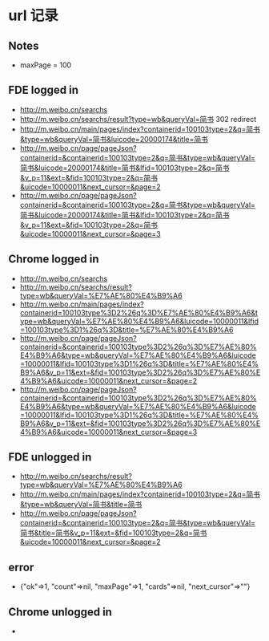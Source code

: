 # url 记录
## Notes
* maxPage = 100


## FDE logged in
* http://m.weibo.cn/searchs
* http://m.weibo.cn/searchs/result?type=wb&queryVal=简书  302 redirect
* http://m.weibo.cn/main/pages/index?containerid=100103type=2&q=简书&type=wb&queryVal=简书&luicode=20000174&title=简书
* http://m.weibo.cn/page/pageJson?containerid=&containerid=100103type=2&q=简书&type=wb&queryVal=简书&luicode=20000174&title=简书&lfid=100103type=2&q=简书&v_p=11&ext=&fid=100103type=2&q=简书&uicode=10000011&next_cursor=&page=2
* http://m.weibo.cn/page/pageJson?containerid=&containerid=100103type=2&q=简书&type=wb&queryVal=简书&luicode=20000174&title=简书&lfid=100103type=2&q=简书&v_p=11&ext=&fid=100103type=2&q=简书&uicode=10000011&next_cursor=&page=3

## Chrome logged in
* http://m.weibo.cn/searchs
* http://m.weibo.cn/searchs/result?type=wb&queryVal=%E7%AE%80%E4%B9%A6
* http://m.weibo.cn/main/pages/index?containerid=100103type%3D2%26q%3D%E7%AE%80%E4%B9%A6&type=wb&queryVal=%E7%AE%80%E4%B9%A6&luicode=10000011&lfid=100103type%3D1%26q%3D&title=%E7%AE%80%E4%B9%A6
* http://m.weibo.cn/page/pageJson?containerid=&containerid=100103type%3D2%26q%3D%E7%AE%80%E4%B9%A6&type=wb&queryVal=%E7%AE%80%E4%B9%A6&luicode=10000011&lfid=100103type%3D1%26q%3D&title=%E7%AE%80%E4%B9%A6&v_p=11&ext=&fid=100103type%3D2%26q%3D%E7%AE%80%E4%B9%A6&uicode=10000011&next_cursor=&page=2
* http://m.weibo.cn/page/pageJson?containerid=&containerid=100103type%3D2%26q%3D%E7%AE%80%E4%B9%A6&type=wb&queryVal=%E7%AE%80%E4%B9%A6&luicode=10000011&lfid=100103type%3D1%26q%3D&title=%E7%AE%80%E4%B9%A6&v_p=11&ext=&fid=100103type%3D2%26q%3D%E7%AE%80%E4%B9%A6&uicode=10000011&next_cursor=&page=3

## FDE unlogged in
* http://m.weibo.cn/searchs/result?type=wb&queryVal=%E7%AE%80%E4%B9%A6
* http://m.weibo.cn/main/pages/index?containerid=100103type=2&q=简书&type=wb&queryVal=简书&title=简书
* http://m.weibo.cn/page/pageJson?containerid=&containerid=100103type=2&q=简书&type=wb&queryVal=简书&title=简书&v_p=11&ext=&fid=100103type=2&q=简书&uicode=10000011&next_cursor=&page=2


## error
* {"ok"=>1, "count"=>nil, "maxPage"=>1, "cards"=>nil, "next_cursor"=>""}


## Chrome unlogged in
*
